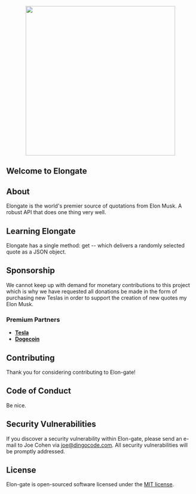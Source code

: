 <p align="center"><a href="https://laravel.com" target="_blank"><img src="https://ca-times.brightspotcdn.com/dims4/default/3cfe7b8/2147483647/strip/true/crop/2048x1268+0+0/resize/840x520!/format/webp/quality/90/?url=https%3A%2F%2Fcalifornia-times-brightspot.s3.amazonaws.com%2Fb2%2F05%2Fa5cbcc93e0831fdaf8e81ea8846b%2Fla-et-st-stephen-colbert-elon-musk-late-show-2-001" width="400"></a></p>
<h2>Welcome to Elongate</h2>


## About

Elongate is the world's premier source of quotations from Elon Musk. A robust API that does one thing very well.

## Learning Elongate

Elongate has a single method: get -- which delivers a randomly selected quote as a JSON object.

## Sponsorship

We cannot keep up with demand for monetary contributions to this project which is why we have requested all donations be made in the form of purchasing new Teslas in order to support the creation of new quotes my Elon Musk.

### Premium Partners

- **[Tesla](https://tesla.com/)**
- **[Dogecoin](https://dogecoin.com)**

## Contributing

Thank you for considering contributing to Elon-gate!

## Code of Conduct

Be nice.

## Security Vulnerabilities

If you discover a security vulnerability within Elon-gate, please send an e-mail to Joe Cohen via [joe@dingocode.com](mailto:joe@dingocode.com). All security vulnerabilities will be promptly addressed.

## License

Elon-gate is open-sourced software licensed under the [MIT license](https://opensource.org/licenses/MIT).
